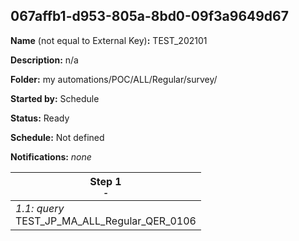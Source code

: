 ## 067affb1-d953-805a-8bd0-09f3a9649d67

**Name** (not equal to External Key)**:** TEST_202101

**Description:** n/a

**Folder:** my automations/POC/ALL/Regular/survey/

**Started by:** Schedule

**Status:** Ready

**Schedule:** Not defined

**Notifications:** _none_


| Step 1<br>_<small>-</small>_ |
| --- |
| _1.1: query_<br>TEST_JP_MA_ALL_Regular_QER_0106 |
